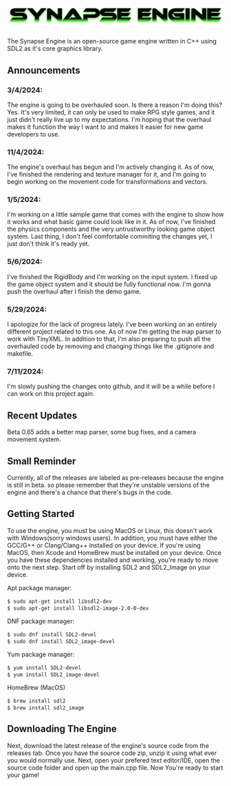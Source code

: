 # ![](assets/synapselogo2.png)<!-- Synapse Engine -->

<!-- ![](assets/synapselogo2.png) -->

The Synapse Engine is an open-source game engine written in C++ using SDL2 as it's core graphics library.<!-- Default assets made by @CarlBirch from the BirchEngine -->

## Announcements
### 3/4/2024:
The engine is going to be overhauled soon. Is there a reason I'm doing this? Yes. It's very limited, it can only be used to make RPG style games, and it just didn't really live up to my expectations. I'm hoping that the overhaul makes it function the way I want to and makes it easier for new game developers to use.

### 11/4/2024:
The engine's overhaul has begun and I'm actively changing it. As of now, I've finished the rendering and texture manager for it, and I'm going to begin working on the movement code for transformations and vectors.

### 1/5/2024:
I'm working on a little sample game that comes with the engine to show how it works and what basic game could look like in it. As of now, I've finished the physics components and the very untrustworthy looking game object system. Last thing, I don't feel comfortable commiting the changes yet, I just don't think it's ready yet.

### 5/6/2024:
I've finished the RigidBody and I'm working on the input system. I fixed up the game object system and it should be fully functional now. I'm gonna push the overhaul after I finish the demo game.

### 5/29/2024:
I apologize for the lack of progress lately. I've been working on an entirely different project related to this one. As of now I'm getting the map parser to work with TinyXML. In addition to that, I'm also preparing to push all the overhauled code by removing and changing things like the .gitignore and makefile.

### 7/11/2024:
I'm slowly pushing the changes onto github, and it will be a while before I can work on this project again.

## Recent Updates
Beta 0.65 adds a better map parser, some bug fixes, and a camera movement system.

## Small Reminder
Currently, all of the releases are labeled as pre-releases because the engine is still in beta. so please remember that they're unstable versions of the engine and there's a chance that there's bugs in the code.

## Getting Started
To use the engine, you must be using MacOS or Linux, this doesn't work with Windows(sorry windows users). In addition, you must have either the GCC/G++ or Clang/Clang++ installed on your device. If you're using MacOS, then Xcode and HomeBrew must be installed on your device. Once you have these dependencies installed and working, you're ready to move onto the next step. Start off by installing SDL2 and SDL2_Image on your device.

Apt package manager:

```
$ sudo apt-get install libsdl2-dev
$ sudo apt-get install libsdl2-image-2.0-0-dev
```

DNF package manager:

```
$ sudo dnf install SDL2-devel
$ sudo dnf install SDL2_image-devel
```

Yum package manager:

```
$ yum install SDL2-devel
$ yum install SDL2_image-devel
```

HomeBrew (MacOS)

```
$ brew install sdl2
$ brew install sdl2_image
```

## Downloading The Engine

Next, download the latest release of the engine's source code from the releases tab.
Once you have the source code zip, unzip it using what ever you would normally use.
Next, open your prefered text editor/IDE, open the source code folder and open up the main.cpp file.
Now You're ready to start your game!

<!-- ## Using The Engine -->
